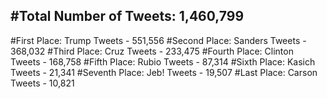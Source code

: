 #Total Number of Tweets: 1,460,799 
---
#First Place: Trump Tweets - 551,556
#Second Place: Sanders Tweets - 368,032
#Third Place: Cruz Tweets - 233,475
#Fourth Place: Clinton Tweets - 168,758
#Fifth Place: Rubio Tweets - 87,314
#Sixth Place: Kasich Tweets - 21,341
#Seventh Place: Jeb! Tweets - 19,507
#Last Place: Carson Tweets - 10,821
